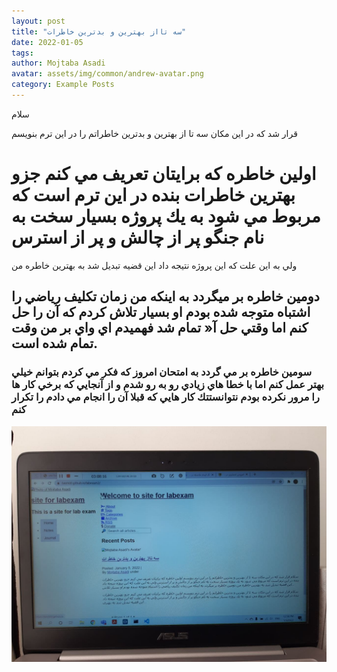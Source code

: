 ```yaml
---
layout: post
title: "سه تااز بهترين و بدترين خاطرات"
date: 2022-01-05
tags:
author: Mojtaba Asadi
avatar: assets/img/common/andrew-avatar.png
category: Example Posts
---
```

<p>سلام</p>
قرار شد كه در اين مكان سه تا از بهترين و بدترين خاطراتم را در اين ترم بنويسم
<h1>اولين خاطره كه برايتان تعريف مي كنم جزو بهترين خاطرات بنده در اين ترم است 
كه مربوط مي شود به يك پروژه بسيار سخت به نام جنگو
پر از چالش و پر از استرس
</h1>ولي به اين علت كه اين پروژه نتيجه داد اين قضيه تبديل شد به بهترين خاطره من
<h2>دومين خاطره بر ميگردد به اينكه من زمان تكليف رياضي را اشتباه متوجه شده بودم او بسيار تلاش كردم كه آن را حل كنم اما وقتي حل آ« تمام شد فهميدم اي واي بر من وقت تمام شده است.</h2>

<h3>سومين خاطره بر مي گردد به امتحان امروز كه فكر مي كردم بتوانم خيلي بهتر عمل كنم اما
با خطا هاي زيادي رو به رو شدم و از آنجايي كه برخي كار ها را مرور نكرده بودم نتوانستتك كار هايي كه قبلا آن را انجام مي دادم را تكرار كنم</h3>


<img src="assets/1.png"></img>